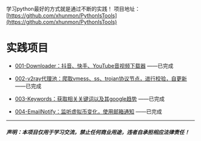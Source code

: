 学习python最好的方式就是通过不断的实践！
项目地址：[https://github.com/xhunmon/PythonIsTools](https://github.com/xhunmon/PythonIsTools) 


# 实践项目

- [001-Downloader：抖音、快手、YouTube音视频下载器](./001-Downloader) ——已完成

- [002-v2ray代理池：爬取vmess、ss、trojan协议节点，进行校验，自更新](./002-V2rayPool) ——已完成

- [003-Keywords：获取相关关键词以及其google趋势](./003-Keywords) ——已完成


- [004-EmailNotify：监听虚拟币变化，使用邮箱通知](./004-EmailNotify) ——已完成

----------

##### 声明：本项目仅用于学习交流，禁止任何商业用途，违者自承担相应法律责任！
